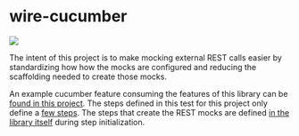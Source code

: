 # wire-cucumber

[<img src="https://github.com/podnov/wire-cucumber/workflows/java-ci/badge.svg">](https://github.com/podnov/wire-cucumber/actions?query=workflow%3A%22java-ci%22)

The intent of this project is to make mocking external REST calls easier by standardizing how how the mocks are configured and reducing the scaffolding needed to create those mocks.

An example cucumber feature consuming the features of this library can be [found in this project](src/test/resources/com/evanzeimet/wirecucumber/wire-cucucmber.feature). The steps defined in this test for this project only define a [few steps](src/test/java/com/evanzeimet/wirecucumber/WireCucucmberTest.java). The steps that create the REST mocks are defined [in the library itself](src/main/java/evanzeimet/wirecucumber/WireCucucmberSteps.java) during step initialization.
